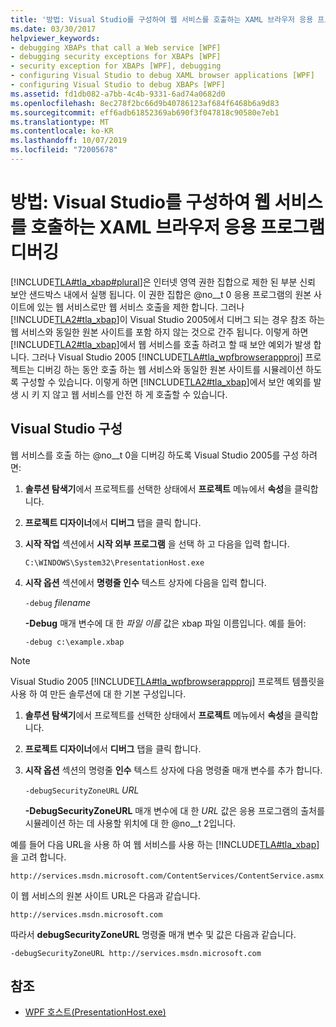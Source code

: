 ```yaml
---
title: '방법: Visual Studio를 구성하여 웹 서비스를 호출하는 XAML 브라우저 응용 프로그램 디버깅'
ms.date: 03/30/2017
helpviewer_keywords:
- debugging XBAPs that call a Web service [WPF]
- debugging security exceptions for XBAPs [WPF]
- security exception for XBAPs [WPF], debugging
- configuring Visual Studio to debug XAML browser applications [WPF]
- configuring Visual Studio to debug XBAPs [WPF]
ms.assetid: fd1db082-a7bb-4c4b-9331-6ad74a0682d0
ms.openlocfilehash: 8ec278f2bc66d9b40786123af684f6468b6a9d83
ms.sourcegitcommit: eff6adb61852369ab690f3f047818c90580e7eb1
ms.translationtype: MT
ms.contentlocale: ko-KR
ms.lasthandoff: 10/07/2019
ms.locfileid: "72005678"
---
```

# <a name="how-to-configure-visual-studio-to-debug-a-xaml-browser-application-to-call-a-web-service"></a>방법: Visual Studio를 구성하여 웹 서비스를 호출하는 XAML 브라우저 응용 프로그램 디버깅
[!INCLUDE[TLA#tla_xbap#plural](../../../../includes/tlasharptla-xbapsharpplural-md.md)]은 인터넷 영역 권한 집합으로 제한 된 부분 신뢰 보안 샌드박스 내에서 실행 됩니다. 이 권한 집합은 @no__t 0 응용 프로그램의 원본 사이트에 있는 웹 서비스로만 웹 서비스 호출을 제한 합니다. 그러나 [!INCLUDE[TLA2#tla_xbap](../../../../includes/tla2sharptla-xbap-md.md)]이 Visual Studio 2005에서 디버그 되는 경우 참조 하는 웹 서비스와 동일한 원본 사이트를 포함 하지 않는 것으로 간주 됩니다. 이렇게 하면 [!INCLUDE[TLA2#tla_xbap](../../../../includes/tla2sharptla-xbap-md.md)]에서 웹 서비스를 호출 하려고 할 때 보안 예외가 발생 합니다. 그러나 Visual Studio 2005 [!INCLUDE[TLA#tla_wpfbrowserappproj](../../../../includes/tlasharptla-wpfbrowserappproj-md.md)] 프로젝트는 디버깅 하는 동안 호출 하는 웹 서비스와 동일한 원본 사이트를 시뮬레이션 하도록 구성할 수 있습니다. 이렇게 하면 [!INCLUDE[TLA2#tla_xbap](../../../../includes/tla2sharptla-xbap-md.md)]에서 보안 예외를 발생 시 키 지 않고 웹 서비스를 안전 하 게 호출할 수 있습니다.

## <a name="configuring-visual-studio"></a>Visual Studio 구성
 웹 서비스를 호출 하는 @no__t 0을 디버깅 하도록 Visual Studio 2005를 구성 하려면:

1. **솔루션 탐색기**에서 프로젝트를 선택한 상태에서 **프로젝트** 메뉴에서 **속성**을 클릭합니다.

2. **프로젝트 디자이너**에서 **디버그** 탭을 클릭 합니다.

3. **시작 작업** 섹션에서 **시작 외부 프로그램** 을 선택 하 고 다음을 입력 합니다.

     `C:\WINDOWS\System32\PresentationHost.exe`

4. **시작 옵션** 섹션에서 **명령줄 인수** 텍스트 상자에 다음을 입력 합니다.

     `-debug`  *filename*

     **-Debug** 매개 변수에 대 한 *파일 이름* 값은 xbap 파일 이름입니다. 예를 들어:

     `-debug c:\example.xbap`

> [!NOTE]
> Visual Studio 2005 [!INCLUDE[TLA#tla_wpfbrowserappproj](../../../../includes/tlasharptla-wpfbrowserappproj-md.md)] 프로젝트 템플릿을 사용 하 여 만든 솔루션에 대 한 기본 구성입니다.

1. **솔루션 탐색기**에서 프로젝트를 선택한 상태에서 **프로젝트** 메뉴에서 **속성**을 클릭합니다.

2. **프로젝트 디자이너**에서 **디버그** 탭을 클릭 합니다.

3. **시작 옵션** 섹션의 명령줄 **인수** 텍스트 상자에 다음 명령줄 매개 변수를 추가 합니다.

     `-debugSecurityZoneURL`  *URL*

     **-DebugSecurityZoneURL** 매개 변수에 대 한 *URL* 값은 응용 프로그램의 출처를 시뮬레이션 하는 데 사용할 위치에 대 한 @no__t 2입니다.

 예를 들어 다음 URL을 사용 하 여 웹 서비스를 사용 하는 [!INCLUDE[TLA#tla_xbap](../../../../includes/tlasharptla-xbap-md.md)]을 고려 합니다.

 `http://services.msdn.microsoft.com/ContentServices/ContentService.asmx`

 이 웹 서비스의 원본 사이트 URL은 다음과 같습니다.

 `http://services.msdn.microsoft.com`

 따라서 **debugSecurityZoneURL** 명령줄 매개 변수 및 값은 다음과 같습니다.

 `-debugSecurityZoneURL http://services.msdn.microsoft.com`

## <a name="see-also"></a>참조

- [WPF 호스트(PresentationHost.exe)](wpf-host-presentationhost-exe.md)
